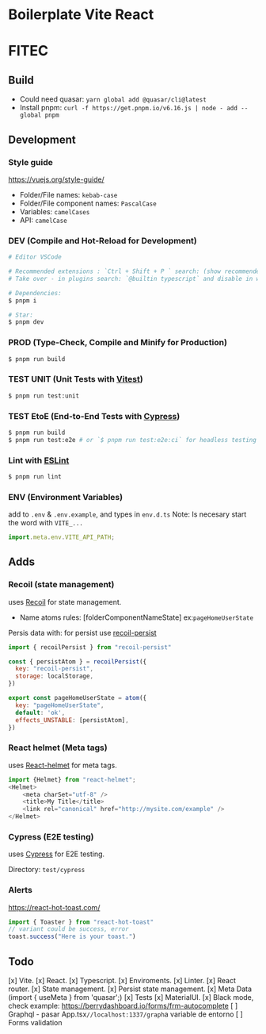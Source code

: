 # Boilerplate Vite React

# FITEC

## Build

- Could need quasar: `yarn global add @quasar/cli@latest`
- Install pnpm: `curl -f https://get.pnpm.io/v6.16.js | node - add --global pnpm`

## Development

### Style guide

https://vuejs.org/style-guide/

- Folder/File names: `kebab-case`
- Folder/File component names: `PascalCase`
- Variables: `camelCases`
- API: `camelCase`

### DEV (Compile and Hot-Reload for Development)

```sh
# Editor VSCode

# Recommended extensions : `Ctrl + Shift + P ` search: (show recommended extensions) install all
# Take over - in plugins search: `@builtin typescript` and disable in workspace: https://github.com/johnsoncodehk/volar/discussions/471

# Dependencies:
$ pnpm i

# Star:
$ pnpm dev

```

### PROD (Type-Check, Compile and Minify for Production)

```sh
$ pnpm run build
```

### TEST UNIT (Unit Tests with [Vitest](https://vitest.dev/))

```sh
$ pnpm run test:unit
```

### TEST EtoE (End-to-End Tests with [Cypress](https://www.cypress.io/))

```sh
$ pnpm run build
$ pnpm run test:e2e # or `$ pnpm run test:e2e:ci` for headless testing
```

### Lint with [ESLint](https://eslint.org/)

```sh
$ pnpm run lint
```

### ENV (Environment Variables)

add to `.env` & `.env.example`, and types in `env.d.ts`
Note: Is necesary start the word with `VITE_...`

```js
import.meta.env.VITE_API_PATH;
```

## Adds

### Recoil (state management)
uses [Recoil](https://recoiljs.org/docs/introduction/getting-started) for state management.

- Name atoms rules: [folderComponentNameState] ex:`pageHomeUserState`

Persis data with: for persist use [recoil-persist](https://github.com/polemius/recoil-persist)

```js
import { recoilPersist } from "recoil-persist"

const { persistAtom } = recoilPersist({
  key: "recoil-persist",
  storage: localStorage,
})

export const pageHomeUserState = atom({
  key: "pageHomeUserState",
  default: 'ok',
  effects_UNSTABLE: [persistAtom],
})

```

### React helmet (Meta tags)
uses [React-helmet](https://github.com/nfl/react-helmet) for meta tags.

```js
import {Helmet} from "react-helmet";
<Helmet>
    <meta charSet="utf-8" />
    <title>My Title</title>
    <link rel="canonical" href="http://mysite.com/example" />
</Helmet>
```

### Cypress (E2E testing)
uses [Cypress](https://www.cypress.io/) for E2E testing.

Directory: `test/cypress` 

### Alerts
https://react-hot-toast.com/

```js
import { Toaster } from "react-hot-toast"
// variant could be success, error
toast.success("Here is your toast.")
```

## Todo
[x] Vite.
[x] React.
[x] Typescript.
[x] Enviroments.
[x] Linter.
[x] React router.
[x] State management.
[x] Persist state management.
[x] Meta Data (import { useMeta } from 'quasar';)
[x] Tests
[x] MaterialUI.
[x] Black mode, check example: https://berrydashboard.io/forms/frm-autocomplete
[ ] Graphql
    - pasar App.tsx`//localhost:1337/graph`a variable de entorno
[ ] Forms validation



